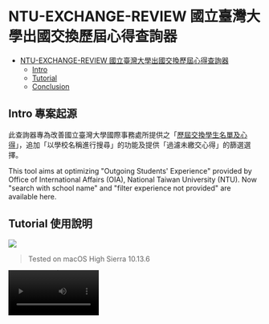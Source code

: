 # NTU-EXCHANGE-REVIEW 國立臺灣大學出國交換歷屆心得查詢器

+ [NTU-EXCHANGE-REVIEW 國立臺灣大學出國交換歷屆心得查詢器](#ntu-exchange-review-國立臺灣大學出國交換歷屆心得查詢器)
  + [Intro](#intro-專案起源)
  + [Tutorial](#tutorial-使用說明)
  + [Conclusion](#conclusion-專案結語)

## Intro 專案起源

此查詢器專為改善國立臺灣大學國際事務處所提供之「[歷屆交換學生名單及心得](https://oia.ntu.edu.tw/students/outgoing.students.experience)」，追加「以學校名稱進行搜尋」的功能及提供「過濾未繳交心得」的篩選選擇。

This tool aims at optimizing "Outgoing Students' Experience" provided by Office of International Affairs (OIA), National Taiwan University (NTU). Now "search with school name" and "filter experience not provided" are available here.

## Tutorial 使用說明
<img src="https://img.shields.io/badge/python-requests %7C BeautifulSoup4 %7C streamlit %7C pandas-blue">

> Tested on macOS High Sierra 10.13.6

<video src="tutorial.mp4" width=180/>

1. Link to [NTU-EXCHANGE-REVIEW 國立臺灣大學出國交換歷屆心得查詢器](https://share.streamlit.io/damien-y/ntu-exchange-review/main.py)

開啟網頁

2. Check student identity (Summer School / Visit Student / Exchange Program)

勾選想查詢出國學生之身份（暑期 / 訪問 / 交換）

3. Input exchange school name (E.g. Chulalongkorn University)

輸入國外姐妹校之名稱（E.g. 朱拉隆功大學）

4. Successful! Scroll down to view those awesome experiences!

搜尋成功！下拉可看歷屆資料表格

**Other Information 其他說明**
- The year default is for recent 10-year data. It's allowable to choose years spanning from 1998 to 2022.

出國年度預設為近 10 年出國記錄，若有需求可以自行增減（87 年度 - 110 年度均有提供）

- Check "Only show experiences uploaded" and filter out datas that students did not submit their files.

勾選「僅顯示有繳交心得之結果」後即可過濾未繳交心得的資料列

- Refresh if any error messages pop out.

網頁操作時若有錯誤訊息，重新整理即可再次使用

## Conclusion 專案結語

這項簡單的查詢工具不只是想要嘗試提供學校以外更好使用的選項外，也是希望累積個人作品集。若你使用上遇到任何疑難雜症或是想要多瞭解的資訊可以透過 B06107054@ntu.edu.tw 聯繫專案作者。

This tool is not only trying to provide a better search experience, but also to beautify my portfolio. Please feel free to contact B06107054@ntu.edu.tw if you have any questions.

最後非常感謝處室願意提供出國機會，以及歷屆學長姐繳交的心得讓後面的學生可以有更多參考資訊。

Lastly, it's grateful that OIA gives NTU students chances to connect the world, and thoses useful experiences are so informative that we can plan our exhcange life in an effective and efficient way.

---
> Created by @Chun-Lin (Damien) Yu
